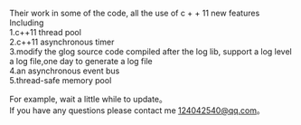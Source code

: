 
Their work in some of the code, all the use of c + + 11 new features<br> 
Including<br> 
1.c++11 thread pool <br> 
2.c++11 asynchronous timer <br> 
3.modify the glog source code compiled after the log lib, support a log level a log file,one day to generate a log file<br> 
4.an asynchronous event bus <br> 
5.thread-safe memory pool <br> 
 
 For example, wait a little while to update。<br>
If you have any questions please contact me 124042540@qq.com。<br>
